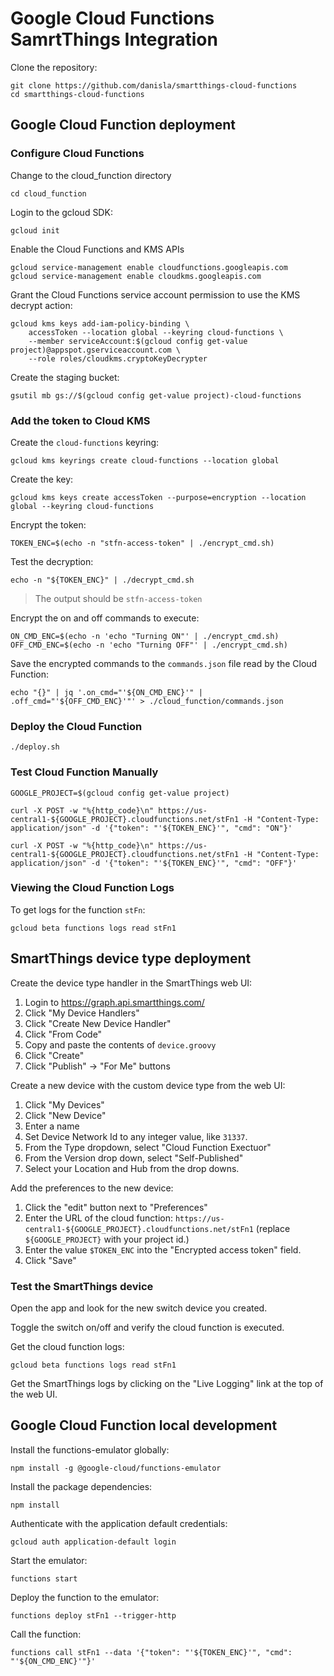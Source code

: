 # Google Cloud Functions SamrtThings Integration

Clone the repository:

```
git clone https://github.com/danisla/smartthings-cloud-functions
cd smartthings-cloud-functions
```

## Google Cloud Function deployment

### Configure Cloud Functions

Change to the cloud_function directory

```
cd cloud_function
```

Login to the gcloud SDK:

```
gcloud init
```

Enable the Cloud Functions and KMS APIs

```
gcloud service-management enable cloudfunctions.googleapis.com
gcloud service-management enable cloudkms.googleapis.com
```

Grant the Cloud Functions service account permission to use the KMS decrypt action:

```
gcloud kms keys add-iam-policy-binding \
    accessToken --location global --keyring cloud-functions \
    --member serviceAccount:$(gcloud config get-value project)@appspot.gserviceaccount.com \
    --role roles/cloudkms.cryptoKeyDecrypter
```

Create the staging bucket:

```
gsutil mb gs://$(gcloud config get-value project)-cloud-functions
```

### Add the token to Cloud KMS

Create the `cloud-functions` keyring:

```
gcloud kms keyrings create cloud-functions --location global
```

Create the key:

```
gcloud kms keys create accessToken --purpose=encryption --location global --keyring cloud-functions
```

Encrypt the token:

```
TOKEN_ENC=$(echo -n "stfn-access-token" | ./encrypt_cmd.sh)
```

Test the decryption:

```
echo -n "${TOKEN_ENC}" | ./decrypt_cmd.sh
```

> The output should be `stfn-access-token`

Encrypt the on and off commands to execute:

```
ON_CMD_ENC=$(echo -n 'echo "Turning ON"' | ./encrypt_cmd.sh)
OFF_CMD_ENC=$(echo -n 'echo "Turning OFF"' | ./encrypt_cmd.sh)
```

Save the encrypted commands to the `commands.json` file read by the Cloud Function:

```
echo "{}" | jq '.on_cmd="'${ON_CMD_ENC}'" | .off_cmd="'${OFF_CMD_ENC}'"' > ./cloud_function/commands.json
```

### Deploy the Cloud Function

```
./deploy.sh
```

### Test Cloud Function Manually

```
GOOGLE_PROJECT=$(gcloud config get-value project)

curl -X POST -w "%{http_code}\n" https://us-central1-${GOOGLE_PROJECT}.cloudfunctions.net/stFn1 -H "Content-Type: application/json" -d '{"token": "'${TOKEN_ENC}'", "cmd": "ON"}'

curl -X POST -w "%{http_code}\n" https://us-central1-${GOOGLE_PROJECT}.cloudfunctions.net/stFn1 -H "Content-Type: application/json" -d '{"token": "'${TOKEN_ENC}'", "cmd": "OFF"}'
```

### Viewing the Cloud Function Logs

To get logs for the function `stFn`:

```
gcloud beta functions logs read stFn1
```

## SmartThings device type deployment

Create the device type handler in the SmartThings web UI:

1. Login to https://graph.api.smartthings.com/
2. Click "My Device Handlers"
3. Click "Create New Device Handler"
4. Click "From Code"
5. Copy and paste the contents of `device.groovy`
6. Click "Create"
7. Click "Publish" -> "For Me" buttons

Create a new device with the custom device type from the web UI:

1. Click "My Devices"
2. Click "New Device"
3. Enter a name
4. Set Device Network Id to any integer value, like `31337`.
5. From the Type dropdown, select "Cloud Function Exectuor"
6. From the Version drop down, select "Self-Published"
7. Select your Location and Hub from the drop downs.

Add the preferences to the new device:

1. Click the "edit" button next to "Preferences"
2. Enter the URL of the cloud function: `https://us-central1-${GOOGLE_PROJECT}.cloudfunctions.net/stFn1` (replace `${GOOGLE_PROJECT}` with your project id.)
3. Enter the value `$TOKEN_ENC` into the "Encrypted access token" field.
4. Click "Save"

### Test the SmartThings device

Open the app and look for the new switch device you created.

Toggle the switch on/off and verify the cloud function is executed. 

Get the cloud function logs: 

```
gcloud beta functions logs read stFn1
```

Get the SmartThings logs by clicking on the "Live Logging" link at the top of the web UI.

## Google Cloud Function local development

Install the functions-emulator globally:

```
npm install -g @google-cloud/functions-emulator
```

Install the package dependencies:

```
npm install
```

Authenticate with the application default credentials:

```
gcloud auth application-default login
```

Start the emulator:

```
functions start
```

Deploy the function to the emulator:

```
functions deploy stFn1 --trigger-http
```

Call the function:

```
functions call stFn1 --data '{"token": "'${TOKEN_ENC}'", "cmd": "'${ON_CMD_ENC}'"}'
```
